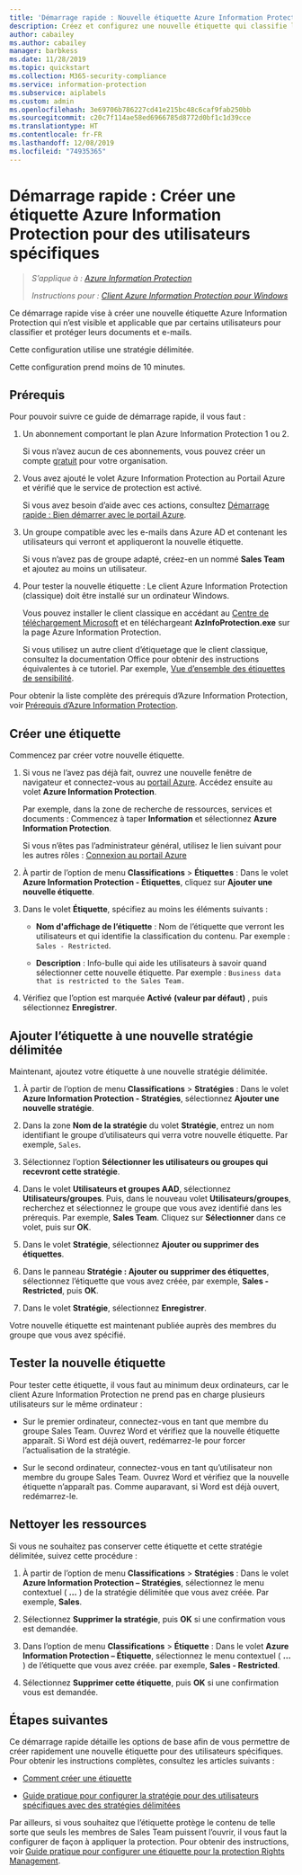 ```yaml
---
title: 'Démarrage rapide : Nouvelle étiquette Azure Information Protection pour des utilisateurs spécifiques – AIP'
description: Créez et configurez une nouvelle étiquette qui classifie les documents et e-mails pour un sous-ensemble d’utilisateurs à l’aide d’une stratégie délimitée.
author: cabailey
ms.author: cabailey
manager: barbkess
ms.date: 11/28/2019
ms.topic: quickstart
ms.collection: M365-security-compliance
ms.service: information-protection
ms.subservice: aiplabels
ms.custom: admin
ms.openlocfilehash: 3e69706b786227cd41e215bc48c6caf9fab250bb
ms.sourcegitcommit: c20c7f114ae58ed6966785d8772d0bf1c1d39cce
ms.translationtype: HT
ms.contentlocale: fr-FR
ms.lasthandoff: 12/08/2019
ms.locfileid: "74935365"
---
```

# <a name="quickstart-create-a-new-azure-information-protection-label-for-specific-users"></a>Démarrage rapide : Créer une étiquette Azure Information Protection pour des utilisateurs spécifiques

>*S’applique à : [Azure Information Protection](https://azure.microsoft.com/pricing/details/information-protection)*
>
> *Instructions pour : [Client Azure Information Protection pour Windows](faqs.md#whats-the-difference-between-the-azure-information-protection-client-and-the-azure-information-protection-unified-labeling-client)*

Ce démarrage rapide vise à créer une nouvelle étiquette Azure Information Protection qui n’est visible et applicable que par certains utilisateurs pour classifier et protéger leurs documents et e-mails.

Cette configuration utilise une stratégie délimitée.

Cette configuration prend moins de 10 minutes.

## <a name="prerequisites"></a>Prérequis

Pour pouvoir suivre ce guide de démarrage rapide, il vous faut :

1. Un abonnement comportant le plan Azure Information Protection 1 ou 2.
    
    Si vous n’avez aucun de ces abonnements, vous pouvez créer un compte [gratuit](https://admin.microsoft.com/Signup/Signup.aspx?OfferId=87dd2714-d452-48a0-a809-d2f58c4f68b7) pour votre organisation.

2. Vous avez ajouté le volet Azure Information Protection au Portail Azure et vérifié que le service de protection est activé.

    Si vous avez besoin d’aide avec ces actions, consultez [Démarrage rapide : Bien démarrer avec le portail Azure](quickstart-viewpolicy.md).

3. Un groupe compatible avec les e-mails dans Azure AD et contenant les utilisateurs qui verront et appliqueront la nouvelle étiquette.
    
    Si vous n’avez pas de groupe adapté, créez-en un nommé **Sales Team** et ajoutez au moins un utilisateur.

4. Pour tester la nouvelle étiquette : Le client Azure Information Protection (classique) doit être installé sur un ordinateur Windows. 
    
    Vous pouvez installer le client classique en accédant au [Centre de téléchargement Microsoft](https://www.microsoft.com/en-us/download/details.aspx?id=53018) et en téléchargeant **AzInfoProtection.exe** sur la page Azure Information Protection.
     
    Si vous utilisez un autre client d’étiquetage que le client classique, consultez la documentation Office pour obtenir des instructions équivalentes à ce tutoriel. Par exemple, [Vue d’ensemble des étiquettes de sensibilité](/microsoft-365/compliance/sensitivity-labels).

Pour obtenir la liste complète des prérequis d’Azure Information Protection, voir [Prérequis d’Azure Information Protection](requirements.md).
    
## <a name="create-a-new-label"></a>Créer une étiquette

Commencez par créer votre nouvelle étiquette.

1. Si vous ne l’avez pas déjà fait, ouvrez une nouvelle fenêtre de navigateur et connectez-vous au [portail Azure](configure-policy.md#signing-in-to-the-azure-portal). Accédez ensuite au volet **Azure Information Protection**.
    
    Par exemple, dans la zone de recherche de ressources, services et documents : Commencez à taper **Information** et sélectionnez **Azure Information Protection**.
    
    Si vous n’êtes pas l’administrateur général, utilisez le lien suivant pour les autres rôles : [Connexion au portail Azure](configure-policy.md#signing-in-to-the-azure-portal)

2. À partir de l’option de menu **Classifications** > **Étiquettes** : Dans le volet **Azure Information Protection - Étiquettes**, cliquez sur **Ajouter une nouvelle étiquette**.

3. Dans le volet **Étiquette**, spécifiez au moins les éléments suivants :
    
    - **Nom d'affichage de l’étiquette** : Nom de l’étiquette que verront les utilisateurs et qui identifie la classification du contenu. Par exemple : `Sales - Restricted`.
    
    - **Description** : Info-bulle qui aide les utilisateurs à savoir quand sélectionner cette nouvelle étiquette. Par exemple : `Business data that is restricted to the Sales Team.`

4. Vérifiez que l’option est marquée **Activé** **(valeur par défaut)** , puis sélectionnez **Enregistrer**.

## <a name="add-the-label-to-a-new-scoped-policy"></a>Ajouter l’étiquette à une nouvelle stratégie délimitée

Maintenant, ajoutez votre étiquette à une nouvelle stratégie délimitée.

1. À partir de l’option de menu **Classifications** > **Stratégies** : Dans le volet **Azure Information Protection - Stratégies**, sélectionnez **Ajouter une nouvelle stratégie**. 

2. Dans la zone **Nom de la stratégie** du volet **Stratégie**, entrez un nom identifiant le groupe d’utilisateurs qui verra votre nouvelle étiquette. Par exemple, `Sales`.

3. Sélectionnez l’option **Sélectionner les utilisateurs ou groupes qui recevront cette stratégie**.

4. Dans le volet **Utilisateurs et groupes AAD**, sélectionnez **Utilisateurs/groupes**. Puis, dans le nouveau volet **Utilisateurs/groupes**, recherchez et sélectionnez le groupe que vous avez identifié dans les prérequis. Par exemple, **Sales Team**. Cliquez sur **Sélectionner** dans ce volet, puis sur **OK**.

5. Dans le volet **Stratégie**, sélectionnez **Ajouter ou supprimer des étiquettes**.

6. Dans le panneau **Stratégie : Ajouter ou supprimer des étiquettes**, sélectionnez l’étiquette que vous avez créée, par exemple, **Sales - Restricted**, puis **OK**.

7. Dans le volet **Stratégie**, sélectionnez **Enregistrer**. 

Votre nouvelle étiquette est maintenant publiée auprès des membres du groupe que vous avez spécifié. 

## <a name="test-your-new-label"></a>Tester la nouvelle étiquette

Pour tester cette étiquette, il vous faut au minimum deux ordinateurs, car le client Azure Information Protection ne prend pas en charge plusieurs utilisateurs sur le même ordinateur :

 - Sur le premier ordinateur, connectez-vous en tant que membre du groupe Sales Team. Ouvrez Word et vérifiez que la nouvelle étiquette apparaît. Si Word est déjà ouvert, redémarrez-le pour forcer l’actualisation de la stratégie.

- Sur le second ordinateur, connectez-vous en tant qu’utilisateur non membre du groupe Sales Team. Ouvrez Word et vérifiez que la nouvelle étiquette n’apparaît pas. Comme auparavant, si Word est déjà ouvert, redémarrez-le.

## <a name="clean-up-resources"></a>Nettoyer les ressources

Si vous ne souhaitez pas conserver cette étiquette et cette stratégie délimitée, suivez cette procédure :

1. À partir de l’option de menu **Classifications** > **Stratégies** : Dans le volet **Azure Information Protection – Stratégies**, sélectionnez le menu contextuel ( **…** ) de la stratégie délimitée que vous avez créée. Par exemple, **Sales**.

2. Sélectionnez **Supprimer la stratégie**, puis **OK** si une confirmation vous est demandée.

3. Dans l’option de menu **Classifications** > **Étiquette** : Dans le volet **Azure Information Protection – Étiquette**, sélectionnez le menu contextuel ( **…** ) de l’étiquette que vous avez créée.  par exemple, **Sales - Restricted**.

4.  Sélectionnez **Supprimer cette étiquette**, puis **OK** si une confirmation vous est demandée.


## <a name="next-steps"></a>Étapes suivantes

Ce démarrage rapide détaille les options de base afin de vous permettre de créer rapidement une nouvelle étiquette pour des utilisateurs spécifiques. Pour obtenir les instructions complètes, consultez les articles suivants :

- [Comment créer une étiquette](configure-policy-new-label.md)

- [Guide pratique pour configurer la stratégie pour des utilisateurs spécifiques avec des stratégies délimitées](configure-policy-scope.md)

Par ailleurs, si vous souhaitez que l’étiquette protège le contenu de telle sorte que seuls les membres de Sales Team puissent l’ouvrir, il vous faut la configurer de façon à appliquer la protection. Pour obtenir des instructions, voir [Guide pratique pour configurer une étiquette pour la protection Rights Management](configure-policy-protection.md).

